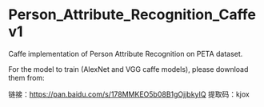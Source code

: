 # Person_Attribute_Recognition_Caffev1
Caffe implementation of Person Attribute Recognition on PETA dataset. 

For the model to train (AlexNet and VGG caffe models), please download them from: 

链接：https://pan.baidu.com/s/178MMKEO5b08B1gOjjbkyIQ 
提取码：kjox 




















